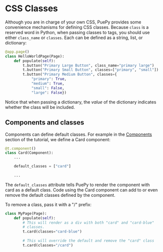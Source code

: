 # CSS Classes

Although you are in charge of your own CSS, PuePy provides some convenience mechanisms for defining CSS classes. Because `class` is a reserved word in Python, when passing classes to tags, you should use either `class_name` or `classes`. Each can be defined as a string, list, or dictionary:

```Python
@app.page()
class HelloWorldPage(Page):
    def populate(self):
        t.button("Primary Large Button", class_name="primary large")
        t.button("Primary Small Button", classes=["primary", "small"])
        t.button("Primary Medium Button", classes={
            "primary": True, 
            "medium": True, 
            "small": False, 
            "large": False})
```

Notice that when passing a dictionary, the *value* of the dictionary indicates whether the class will be included.

## Components and classes

Components can define default classes. For example in the [Components](../tutorial/06-components.md) section of the tutorial, we define a Card component:

```Python
@t.component()
class Card(Component):
    ...

    default_classes = ["card"]
    
    ...
```

The `default_classes` attribute tells PuePy to render the component with card as a default class. Code using the Card component can add to or even remove the default classes defined by the component.

To remove a class, pass it with a "/" prefix:

```Python
class MyPage(Page):
    def populate(self):
        # This will render as a div with both "card" and "card-blue" 
        # classes.
        t.card(classes="card-blue")
        
        # This will override the default and remove the "card" class
        t.card(classes="/card")        
```


